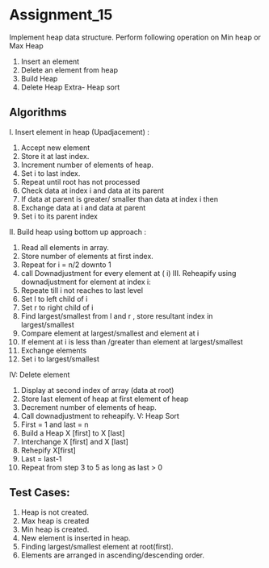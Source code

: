 # Assignment_15
Implement heap data structure.
Perform following operation on Min heap or Max Heap
1. Insert an element
2. Delete an element from heap
3. Build Heap
4. Delete Heap
Extra- Heap sort

## Algorithms
I. Insert element in heap (Upadjacement) :
1. Accept new element
2. Store it at last index.
3. Increment number of elements of heap.
4. Set i to last index.
5. Repeat until root has not processed
1. Check data at index i and data at its parent
2. If data at parent is greater/ smaller than data at index i then
1. Exchange data at i and data at parent
3. Set i to its parent index

II. Build heap using bottom up approach :
1. Read all elements in array.
2. Store number of elements at first index.
3. Repeat for i = n/2 downto 1
1. call Downadjustment for every element at ( i)
III. Reheapify using downadjustment for element at index i:
1. Repeate till i not reaches to last level
1. Set l to left child of i
2. Set r to right child of i
3. Find largest/smallest from l and r , store resultant index in largest/smallest
4. Compare element at largest/smallest and element at i
5. If element at i is less than /greater than element at largest/smallest
1. Exchange elements
6. Set i to largest/smallest

IV: Delete element
1. Display at second index of array (data at root)
2. Store last element of heap at first element of heap
3. Decrement number of elements of heap.
4. Call downadjustment to reheapify.
V: Heap Sort
1. First = 1 and last = n
2. Build a Heap X [first] to X [last]
3. Interchange X [first] and X [last]
4. Rehepify X[first]
5. Last = last-1
6. Repeat from step 3 to 5 as long as last &gt; 0


## Test Cases:

1. Heap is not created.
2. Max heap is created
3. Min heap is created.
4. New element is inserted in heap.
5. Finding largest/smallest element at root(first).
6. Elements are arranged in ascending/descending order.